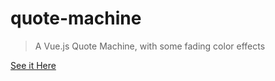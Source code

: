 # quote-machine

> A Vue.js Quote Machine, with some fading color effects

[See it Here](https://quote-machine-18705.firebaseapp.com)



